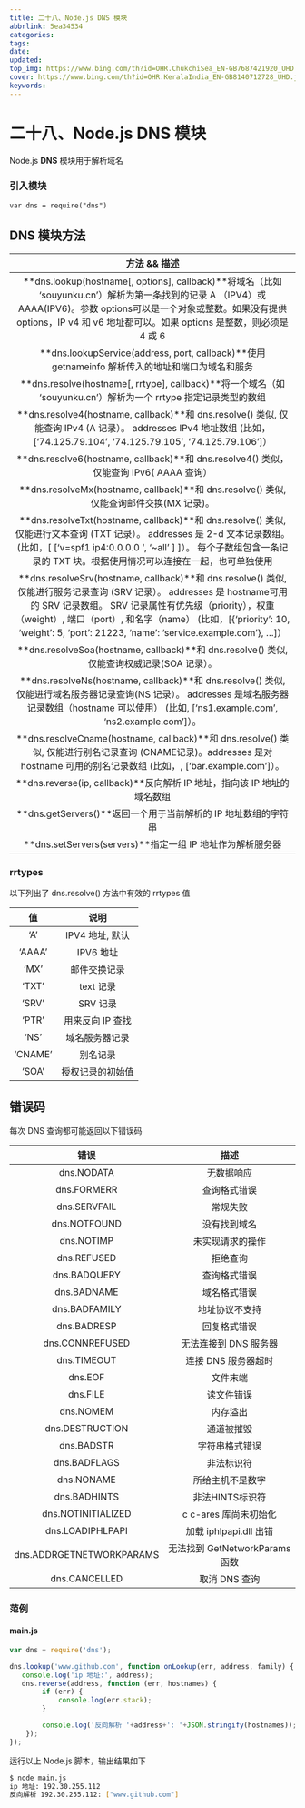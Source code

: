```yaml
---
title: 二十八、Node.js DNS 模块
abbrlink: 5ea34534
categories: 
tags: 
date: 
updated: 
top_img: https://www.bing.com/th?id=OHR.ChukchiSea_EN-GB7687421920_UHD.jpg
cover: https://www.bing.com/th?id=OHR.KeralaIndia_EN-GB8140712728_UHD.jpg
keywords: 
---
```

# 二十八、Node.js DNS 模块

Node.js **DNS** 模块用于解析域名

### 引入模块

```
var dns = require("dns")
```

## DNS 模块方法

|                         方法 && 描述                         |
| :----------------------------------------------------------: |
| **dns.lookup(hostname[, options], callback)**将域名（比如 ‘souyunku.cn’）解析为第一条找到的记录 A （IPV4）或 AAAA(IPV6)。参数 options可以是一个对象或整数。如果没有提供 options，IP v4 和 v6 地址都可以。如果 options 是整数，则必须是 4 或 6 |
| **dns.lookupService(address, port, callback)**使用 getnameinfo 解析传入的地址和端口为域名和服务 |
| **dns.resolve(hostname[, rrtype], callback)**将一个域名（如 ‘souyunku.cn’）解析为一个 rrtype 指定记录类型的数组 |
| **dns.resolve4(hostname, callback)**和 dns.resolve() 类似, 仅能查询 IPv4 (A 记录）。 addresses IPv4 地址数组 (比如，[‘74.125.79.104’, ‘74.125.79.105’, ‘74.125.79.106’]） |
| **dns.resolve6(hostname, callback)**和 dns.resolve4() 类似， 仅能查询 IPv6( AAAA 查询） |
| **dns.resolveMx(hostname, callback)**和 dns.resolve() 类似, 仅能查询邮件交换(MX 记录)。 |
| **dns.resolveTxt(hostname, callback)**和 dns.resolve() 类似, 仅能进行文本查询 (TXT 记录）。 addresses 是 2-d 文本记录数组。(比如，[ [‘v=spf1 ip4:0.0.0.0 ‘, ‘~all’ ] ]）。 每个子数组包含一条记录的 TXT 块。根据使用情况可以连接在一起，也可单独使用 |
| **dns.resolveSrv(hostname, callback)**和 dns.resolve() 类似, 仅能进行服务记录查询 (SRV 记录）。 addresses 是 hostname可用的 SRV 记录数组。 SRV 记录属性有优先级（priority），权重（weight）, 端口（port）, 和名字（name） (比如，[{‘priority’: 10, ‘weight’: 5, ‘port’: 21223, ‘name’: ‘service.example.com’}, …]） |
| **dns.resolveSoa(hostname, callback)**和 dns.resolve() 类似, 仅能查询权威记录(SOA 记录）。 |
| **dns.resolveNs(hostname, callback)**和 dns.resolve() 类似, 仅能进行域名服务器记录查询(NS 记录）。 addresses 是域名服务器记录数组（hostname 可以使用） (比如, [‘ns1.example.com’, ‘ns2.example.com’]）。 |
| **dns.resolveCname(hostname, callback)**和 dns.resolve() 类似, 仅能进行别名记录查询 (CNAME记录)。addresses 是对 hostname 可用的别名记录数组 (比如，, [‘bar.example.com’]）。 |
| **dns.reverse(ip, callback)**反向解析 IP 地址，指向该 IP 地址的域名数组 |
| **dns.getServers()**返回一个用于当前解析的 IP 地址数组的字符串 |
|  **dns.setServers(servers)**指定一组 IP 地址作为解析服务器   |

### rrtypes

以下列出了 dns.resolve() 方法中有效的 rrtypes 值

|   值    |       说明       |
| :-----: | :--------------: |
|   ‘A’   | IPV4 地址, 默认  |
| ‘AAAA’  |    IPV6 地址     |
|  ‘MX’   |   邮件交换记录   |
|  ‘TXT’  |    text 记录     |
|  ‘SRV’  |     SRV 记录     |
|  ‘PTR’  | 用来反向 IP 查找 |
|  ‘NS’   |  域名服务器记录  |
| ‘CNAME’ |     别名记录     |
|  ‘SOA’  | 授权记录的初始值 |

## 错误码

每次 DNS 查询都可能返回以下错误码

|           错误           |              描述              |
| :----------------------: | :----------------------------: |
|        dns.NODATA        |           无数据响应           |
|       dns.FORMERR        |          查询格式错误          |
|       dns.SERVFAIL       |            常规失败            |
|       dns.NOTFOUND       |          没有找到域名          |
|        dns.NOTIMP        |        未实现请求的操作        |
|       dns.REFUSED        |            拒绝查询            |
|       dns.BADQUERY       |          查询格式错误          |
|       dns.BADNAME        |          域名格式错误          |
|      dns.BADFAMILY       |         地址协议不支持         |
|       dns.BADRESP        |          回复格式错误          |
|     dns.CONNREFUSED      |     无法连接到 DNS 服务器      |
|       dns.TIMEOUT        |      连接 DNS 服务器超时       |
|         dns.EOF          |            文件末端            |
|         dns.FILE         |           读文件错误           |
|        dns.NOMEM         |            内存溢出            |
|     dns.DESTRUCTION      |           通道被摧毁           |
|        dns.BADSTR        |         字符串格式错误         |
|       dns.BADFLAGS       |           非法标识符           |
|        dns.NONAME        |        所给主机不是数字        |
|       dns.BADHINTS       |        非法HINTS标识符         |
|    dns.NOTINITIALIZED    |     c c-ares 库尚未初始化      |
|     dns.LOADIPHLPAPI     |     加载 iphlpapi.dll 出错     |
| dns.ADDRGETNETWORKPARAMS | 无法找到 GetNetworkParams 函数 |
|      dns.CANCELLED       |         取消 DNS 查询          |

### 范例

#### main.js

```js
var dns = require('dns');

dns.lookup('www.github.com', function onLookup(err, address, family) {
   console.log('ip 地址:', address);
   dns.reverse(address, function (err, hostnames) {
        if (err) {
            console.log(err.stack);
        }

        console.log('反向解析 '+address+': '+JSON.stringify(hostnames));
    });  
});
```

运行以上 Node.js 脚本，输出结果如下

```sh
$ node main.js 
ip 地址: 192.30.255.112
反向解析 192.30.255.112: ["www.github.com"]
```